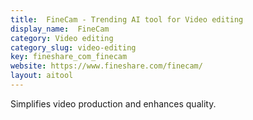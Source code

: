 ```yaml
---
title:  FineCam - Trending AI tool for Video editing
display_name:  FineCam
category: Video editing
category_slug: video-editing
key: fineshare_com_finecam
website: https://www.fineshare.com/finecam/
layout: aitool
---
```


Simplifies video production and enhances quality.
